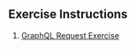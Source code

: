## Exercise Instructions

1. [GraphQL Request Exercise](https://labs.reactacademy.io/lab/graphql-request/graphql-request-1)
